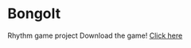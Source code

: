# BongoIt
 Rhythm game project
Download the game! [Click here](https://github.com/seung-cha/BongoIT/releases)
